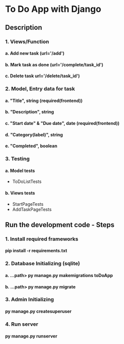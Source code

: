 # To Do App with Django

## Description
### 1. Views/Function
#### a. Add new task (url='/add')
#### b. Mark task as done (url='/complete/task_id')
#### c. Delete task url='/delete/task_id')

### 2. Model, Entry data for task
#### a. "Title", string (required(frontend))
#### b. "Description", string
#### c. "Start date" & "Due date", date (required(frontend))
#### d. "Category(label)", string
#### e. "Completed", boolean

### 3. Testing
#### a. Model tests 
- ToDoListTests
#### b. Views tests
- StartPageTests
- AddTaskPageTests

## Run the development code - Steps
### 1. Install required frameworks
#### pip install -r requirements.txt

### 2. Database Initializing (sqlite)
#### a. ...path> py manage.py makemigrations toDoApp
#### b. ...path> py manage.py migrate

### 3. Admin Initializing
#### py manage.py createsuperuser

### 4. Run server
#### py manage.py runserver
